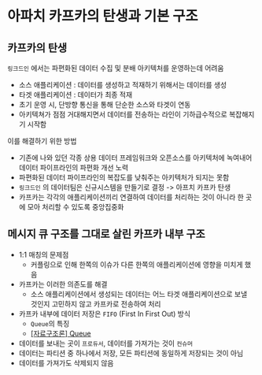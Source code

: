 # 아파치 카프카의 탄생과 기본 구조

## 카프카의 탄생

`링크드인` 에서는 파편화된 데이터 수집 및 분배 아키텍처를 운영하는데 어려움
- 소스 애플리케이션 : 데이터를 생성하고 적재하기 위해서는 데이터를 생성
- 타겟 애플리케이션 : 데이터가 최종 적재
- 초기 운영 시, 단방향 통신을 통해 단순한 소스와 타겟이 연동
- 아키텍쳐가 점점 거대해지면서 데이터를 전송하는 라인이 기하급수적으로 복잡해지기 시작함

이를 해결하기 위한 방법
- 기존에 나와 있던 각종 상용 데이터 프레임워크와 오픈소스를 아키텍처에 녹여내어 데이터 파이프라인의 파편화 개선 노력
- 파편화된 데이터 파이프라인의 복잡도를 낮춰주는 아키텍처가 되지는 못함
- `링크드인` 의 데이터팀은 신규시스템을 만들기로 결정 -> 아프치 카프카 탄생
- 카프카는 각각의 애플리케이션끼리 연결하여 데이터를 처리하는 것이 아니라 한 곳에 모아 처리할 수 있도록 중앙집중화

## 메시지 큐 구조를 그대로 살린 카프카 내부 구조

- 1:1 매칭의 문제점
  - 커플링으로 인해 한쪽의 이슈가 다른 한쪽의 애플리케이션에 영향을 미치게 했음
- 카프카는 이러한 의존도를 해결
  - 소스 애플리케이션에서 생성되는 데이터는 어느 타겟 애플리케이션으로 보낼 것인지 고민하지 않고 카프카로 전송하여 처리
- 카프카 내부에 데이터 저장은 `FIFO` (First In First Out) 방식
  - `Queue`의 특징
  - [[자료구조론] Queue](https://lovethefeel.tistory.com/84)
- 데이터를 보내는 곳이 `프로듀서`, 데이터를 가져가는 것이 `컨슈머`
- 데이터는 파티션 중 하나에서 저장, 모든 파티션에 동일하게 저장되는 것이 아님
- 데이터를 가져가도 삭제되지 않음
